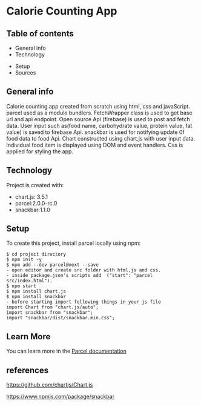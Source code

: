 # Calorie Counting App

## Table of contents

- General info
- Technology

* Setup
* Sources

## General info

Calorie counting app created from scratch using html, css and javaScript.
parcel used as a module bundlers.
FetchWrapper class is used to get base url and api endpoint.
Open source Api (firebase) is used to post and fetch data.
User input such as(food name, carbohydrate value, protein value, fat value) is saved
to firebase Api.
snackbar is used for notifying update 0f food data to food Api.
Chart constructed using chart.js with user input data.
Individual food item is displayed using DOM and event handlers.
Css is applied for styling the app.

## Technology

Project is created with:

- chart.js: 3.5.1
- parcel:2.0.0-rc.0
- snackbar:1.1.0

## Setup

To create this project, install parcel locally using npm:

```
$ cd project directory
$ npm init -y
$ npm add --dev parcel@next --save
- open editor and create src folder with html,js and css.
- inside package.json's scripts add  ("start": "parcel src/index.html").
$ npm start
$ npm install chart.js
$ npm install snackbar
- before starting import following things in your js file
import Chart from "chart.js/auto";
import snackbar from "snackbar";
import "snackbar/dist/snackbar.min.css";
```

## Learn More

You can learn more in the [Parcel documentation](https://parceljs.org/getting-started/webapp/)

## references

https://github.com/chartjs/Chart.js​​​​​​​

https://www.npmjs.com/package/snackbar​​​​​​​

